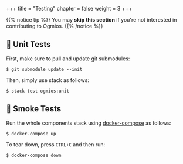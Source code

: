 +++
title = "Testing"
chapter = false
weight = 3
+++

{{% notice tip %}}
You may **skip this section** if you're not interested in contributing to Ogmios.
{{% /notice %}}

## 🔧 Unit Tests

First, make sure to pull and update git submodules:

```console
$ git submodule update --init
```

Then, simply use stack as follows:

```console
$ stack test ogmios:unit
```

## 💨 Smoke Tests

Run the whole components stack using [docker-compose](https://docs.docker.com/compose) as follows:

```console
$ docker-compose up
```

To tear down, press `CTRL+C` and then run:

```
$ docker-compose down
```
